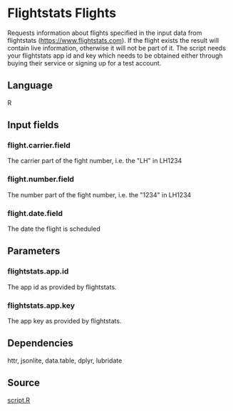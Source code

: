 # Flightstats Flights

Requests information about flights specified in the input data from flightstats (https://www.flightstats.com). If the flight exists the result will contain live information, otherwise it will not be part of it. The script needs your flightstats app id and key which needs to be obtained either through buying their service or signing up for a test account.

## Language
R

## Input fields
### flight.carrier.field
The carrier part of the fight number, i.e. the "LH" in LH1234
### flight.number.field
The number part of the fight number, i.e. the "1234" in LH1234
### flight.date.field
The date the flight is scheduled

## Parameters
### flightstats.app.id
The app id as provided by flightstats.
### flightstats.app.key
The app key as provided by flightstats.

## Dependencies
httr, jsonlite, data.table, dplyr, lubridate

## Source
[script.R](https://github.com/visokio/omniscope-custom-blocks/blob/master/Connectors/Flightstats/Flights/R/script.R)
